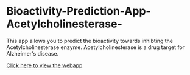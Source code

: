 # Bioactivity-Prediction-App-Acetylcholinesterase-
 This app allows you to predict the bioactivity towards inhibting the Acetylcholinesterase enzyme. Acetylcholinesterase is a drug target for Alzheimer's disease.


[Click here to view the webapp](https://j6b7xrqiaaawmcwgpdbv7q.streamlit.app/)


